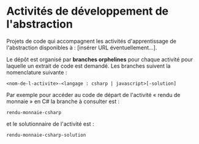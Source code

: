 # Activités de développement de l'abstraction

Projets de code qui accompagnent les activités d'apprentissage de l'abstraction disponibles à : [insérer URL éventuellement...].

Le dépôt est organisé par **branches orphelines** pour chaque activité pour laquelle un extrait de code est demandé. Les branches suivent la nomenclature suivante :

`<nom-de-l-activite>-<langage : csharp | javascript>[-solution]`

Par exemple pour accéder au code de départ de l'activité « rendu de monnaie » en C# la branche à consulter est :

`rendu-monnaie-csharp`

et le solutionnaire de l'activité est :

`rendu-monnaie-csharp-solution`
